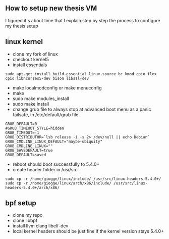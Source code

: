 ## How to setup new thesis VM

I figured it's about time that I explain step by step the process to configure my thesis setup

## linux kernel

- clone my fork of linux
- checkout kernel5
- install essentials

```
sudo apt-get install build-essential linux-source bc kmod cpio flex cpio libncurses5-dev bison libssl-dev
```
- make localmodconfig or make menuconfig
- make
- sudo make modules_install
- sudo make install
- change grub file to always stop at advanced boot menu as a panic failsafe, in /etc/default/grub file

```
GRUB_DEFAULT=0
#GRUB_TIMEOUT_STYLE=hidden
GRUB_TIMEOUT=-1
GRUB_DISTRIBUTOR=`lsb_release -i -s 2> /dev/null || echo Debian`
GRUB_CMDLINE_LINUX_DEFAULT="maybe-ubiquity"
GRUB_CMDLINE_LINUX=""
GRUB_SAVEDEFAULT=true
GRUB_DEFAULT=saved
```
- reboot should boot successfully to 5.4.0+
- create header folder in /usr/src

```
sudo cp -r /home/giogge/linux/include/ /usr/src/linux-headers-5.4.0+/
sudo cp -r /home/giogge/linux/arch/x86/include/ /usr/src/linux-headers-5.4.0+/arch/x86/
```
## bpf setup 

- clone my repo
- clone libbpf
- install llvm clang libelf-dev
- local kernel headers should be just fine if the kernel version stays 5.4.0+
